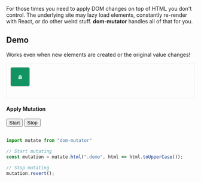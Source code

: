 For those times you need to apply DOM changes on top of HTML you don't control.  The underlying site may lazy load elements, constantly re-render with React, or do other weird stuff.  **dom-mutator** handles all of that for you.

## Demo

<style>
.demo-holder {
  display: flex;
  flex-wrap: wrap;
  border: 1px dotted #ddd;
  margin-bottom: 20px;
  padding: 10px;
  min-height: 72px;
}
.demo {
    width: 50px;
    height: 50px;
    background: #129462;
    border-radius: 5px;
    font-weight: bold;
    color: #fff;
    border: 1px solid #ccc;
    line-height: 50px;
    text-align: center;
    font-size: 18px;
    margin-right: 10px;
}
.apply-area {
  margin-bottom: 30px;
}
</style>

<p>Works even when new elements are created or the original value changes!</p>
<div class="demo-holder">
  <div class="demo">a</div>
</div>

<div class="apply-area">
  <h4>Apply Mutation</h4>
  <button id='uppercase'>Start</button>
  <button id='revert'>Stop</button>
</div>


```js
import mutate from "dom-mutator"

// Start mutating
const mutation = mutate.html(".demo", html => html.toUpperCase());

// Stop mutating
mutation.revert();
```



<script type="module">
import mutate from "https://unpkg.com/dom-mutator@0.3.1/dist/dom-mutator.esm.js";

const demoHolder = document.querySelector(".demo-holder");
window.setInterval(() => {
  const els = document.querySelectorAll(".demo");
  if(els.length > 10) {
    demoHolder.innerHTML = "";
    return;
  }

  els.forEach(el => {
    el.innerHTML = String.charCodeFrom(el.innerHTML.charCodeAt(0)+1);
  });

  const div = document.createElement("div");
  div.innerHTML = "a";
  div.className = "demo";
  demoHolder.append(div);
}, 500);

let controller = null;
document.querySelector("#uppercase").addEventListener("click", (e) => {
  e.preventDefault();
  if(controller) return;
  controller = mutate.html(".demo", html => html.toUpperCase());
});
document.querySelector("#revert").addEventListener("click", (e) => {
  e.preventDefault();
  if(!controller) return;
  controller.revert();
  controller = null;
});
</script>
